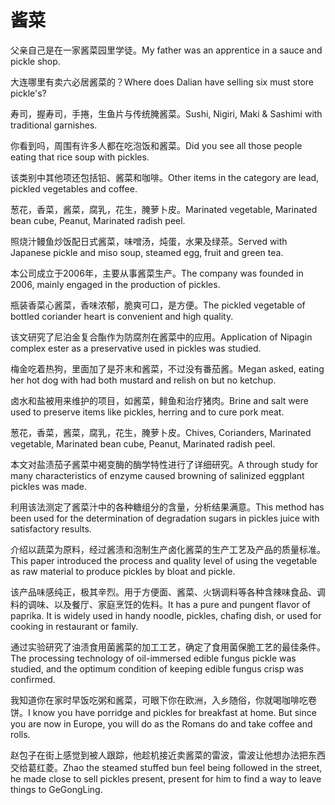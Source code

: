 # 酱菜

<p><span class="chinese">父亲自己是在一家酱菜园里学徒。</span><span class="english">My father was an apprentice in a sauce and pickle shop.</span></p>

<p><span class="chinese">大连哪里有卖六必居酱菜的？</span><span class="english">Where does Dalian have selling six must store pickle's?</span></p>

<p><span class="chinese">寿司，握寿司，手捲，生鱼片与传统腌酱菜。</span><span class="english">Sushi, Nigiri, Maki & Sashimi with traditional garnishes.</span></p>

<p><span class="chinese">你看到吗，周围有许多人都在吃泡饭和酱菜。</span><span class="english">Did you see all those people eating that rice soup with pickles.</span></p>

<p><span class="chinese">该类别中其他项还包括铅、酱菜和咖啡。</span><span class="english">Other items in the category are lead, pickled vegetables and coffee.</span></p>

<p><span class="chinese">葱花，香菜，酱菜，腐乳，花生，腌萝卜皮。</span><span class="english">Marinated vegetable, Marinated bean cube, Peanut, Marinated radish peel.</span></p>

<p><span class="chinese">照烧汁鳗鱼炒饭配日式酱菜，味噌汤，炖蛋，水果及绿茶。</span><span class="english">Served with Japanese pickle and miso soup, steamed egg, fruit and green tea.</span></p>

<p><span class="chinese">本公司成立于2006年，主要从事酱菜生产。</span><span class="english">The company was founded in 2006, mainly engaged in the production of pickles.</span></p>

<p><span class="chinese">瓶装香菜心酱菜，香味浓郁，脆爽可口，是方便。</span><span class="english">The pickled vegetable of bottled coriander heart is convenient and high quality.</span></p>

<p><span class="chinese">该文研究了尼泊金复合酯作为防腐剂在酱菜中的应用。</span><span class="english">Application of Nipagin complex ester as a preservative used in pickles was studied.</span></p>

<p><span class="chinese">梅金吃着热狗，里面加了是芥末和酱菜，不过没有番茄酱。</span><span class="english">Megan asked, eating her hot dog with had both mustard and relish on but no ketchup.</span></p>

<p><span class="chinese">卤水和盐被用来维护的项目，如酱菜，鲱鱼和治疗猪肉。</span><span class="english">Brine and salt were used to preserve items like pickles, herring and to cure pork meat.</span></p>

<p><span class="chinese">葱花，香菜，酱菜，腐乳，花生，腌萝卜皮。</span><span class="english">Chives, Corianders, Marinated vegetable, Marinated bean cube, Peanut, Marinated radish peel.</span></p>

<p><span class="chinese">本文对盐渍茄子酱菜中褐变酶的酶学特性进行了详细研究。</span><span class="english">A through study for many characteristics of enzyme caused browning of salinized eggplant pickles was made.</span></p>

<p><span class="chinese">利用该法测定了酱菜汁中的各种糖组分的含量，分析结果满意。</span><span class="english">This method has been used for the determination of degradation sugars in pickles juice with satisfactory results.</span></p>

<p><span class="chinese">介绍以蔬菜为原料，经过酱渍和泡制生产卤化酱菜的生产工艺及产品的质量标准。</span><span class="english">This paper introduced the process and quality level of using the vegetable as raw material to produce pickles by bloat and pickle.</span></p>

<p><span class="chinese">该产品味感纯正，极其辛烈。用于方便面、酱菜、火锅调料等各种含辣味食品、调料的调味、以及餐厅、家庭烹饪的佐料。</span><span class="english">It has a pure and pungent flavor of paprika. It is widely used in handy noodle, pickles, chafing dish, or used for cooking in restaurant or family.</span></p>

<p><span class="chinese">通过实验研究了油渍食用菌酱菜的加工工艺，确定了食用菌保脆工艺的最佳条件。</span><span class="english">The processing technology of oil-immersed edible fungus pickle was studied, and the optimum condition of keeping edible fungus crisp was confirmed.</span></p>

<p><span class="chinese">我知道你在家时早饭吃粥和酱菜，可眼下你在欧洲，入乡随俗，你就喝咖啡吃卷饼。</span><span class="english">I know you have porridge and pickles for breakfast at home. But since you are now in Europe, you will do as the Romans do and take coffee and rolls.</span></p>

<p><span class="chinese">赵包子在街上感觉到被人跟踪，他趁机接近卖酱菜的雷波，雷波让他想办法把东西交给葛红菱。</span><span class="english">Zhao the steamed stuffed bun feel being followed in the street, he made close to sell pickles present, present for him to find a way to leave things to GeGongLing.</span></p>

